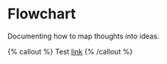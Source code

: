 # Flowchart

Documenting how to map thoughts into ideas.

{% callout %}
Test [link](./posts/post.md)
{% /callout %}
